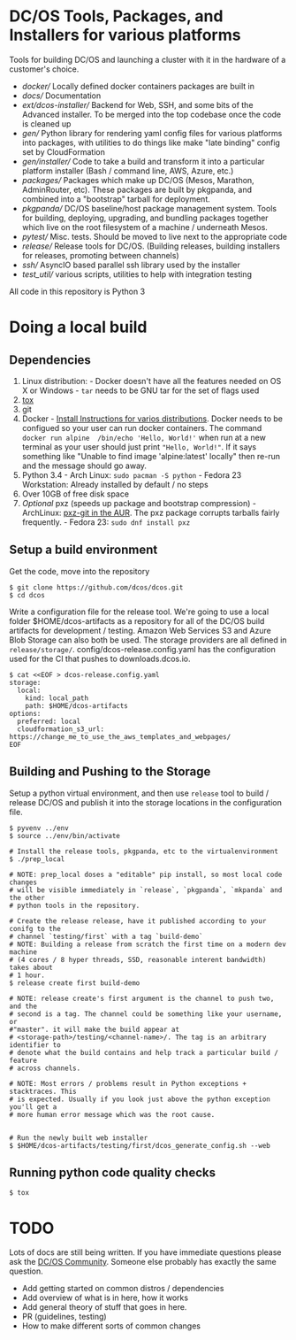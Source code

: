 # DC/OS Tools, Packages, and Installers for various platforms

Tools for building DC/OS and launching a cluster with it in the hardware of a customer's choice.

  - *docker/* Locally defined docker containers packages are built in
  - *docs/* Documentation
  - *ext/dcos-installer/* Backend for Web, SSH, and some bits of the Advanced installer. To be merged into the top codebase once the code is cleaned up
  - *gen/* Python library for rendering yaml config files for various platforms into packages, with utilities to do things like make "late binding" config set by CloudFormation
  - *gen/installer/* Code to take a build and transform it into a particular platform installer (Bash / command line, AWS, Azure, etc.)
  - *packages/* Packages which make up DC/OS (Mesos, Marathon, AdminRouter, etc). These packages are built by pkgpanda, and combined into a "bootstrap" tarball for deployment.
  - *pkgpanda/* DC/OS baseline/host package management system. Tools for building, deploying, upgrading, and bundling packages together which live on the root filesystem of a machine / underneath Mesos.
  - *pytest/* Misc. tests. Should be moved to live next to the appropriate code
  - *release/* Release tools for DC/OS. (Building releases, building installers for releases, promoting between channels)
  - *ssh/* AsyncIO based parallel ssh library used by the installer
  - *test_util/* various scripts, utilities to help with integration testing

All code in this repository is Python 3

# Doing a local build

## Dependencies
  1. Linux distribution:
    - Docker doesn't have all the features needed on OS X or Windows
    - `tar` needs to be GNU tar for the set of flags used
  1. [tox](https://tox.readthedocs.org/en/latest/)
  1. git
  1. Docker
    - [Install Instructions for varios distributions](https://docs.docker.com/engine/installation/). Docker needs to be configued so your user can run docker containers. The command `docker run alpine  /bin/echo 'Hello, World!'` when run at a new terminal as your user should just print `"Hello, World!"`. If it says something like "Unable to find image 'alpine:latest' locally" then re-run and the message should go away.
  1. Python 3.4
    - Arch Linux: `sudo pacman -S python`
    - Fedora 23 Workstation: Already installed by default / no steps
  1. Over 10GB of free disk space
  1. _Optional_ pxz (speeds up package and bootstrap compression)
    - ArchLinux: [pxz-git in the AUR](https://aur.archlinux.org/packages/pxz-git). The pxz package corrupts tarballs fairly frequently.
    - Fedora 23: `sudo dnf install pxz`

## Setup a build environment
Get the code, move into the repository
```
$ git clone https://github.com/dcos/dcos.git
$ cd dcos
```

Write a configuration file for the release tool. We're going to use a local folder $HOME/dcos-artifacts as a repository for all of the DC/OS build artifacts for development / testing. Amazon Web Services S3 and Azure Blob Storage can also both be used. The storage providers are all defined in `release/storage/`. config/dcos-release.config.yaml has the configuration used for the CI that pushes to downloads.dcos.io.
```
$ cat <<EOF > dcos-release.config.yaml
storage:
  local:
    kind: local_path
    path: $HOME/dcos-artifacts
options:
  preferred: local
  cloudformation_s3_url: https://change_me_to_use_the_aws_templates_and_webpages/
EOF
```

## Building and Pushing to the Storage

Setup a python virtual environment, and then use `release` tool to build / release DC/OS and publish it into the storage locations in the configuration file.
```
$ pyvenv ../env
$ source ../env/bin/activate

# Install the release tools, pkgpanda, etc to the virtualenvironment
$ ./prep_local

# NOTE: prep_local doses a "editable" pip install, so most local code changes
# will be visible immediately in `release`, `pkgpanda`, `mkpanda` and the other
# python tools in the repository.

# Create the release release, have it published according to your conifg to the
# channel `testing/first` with a tag `build-demo`
# NOTE: Building a release from scratch the first time on a modern dev machine
# (4 cores / 8 hyper threads, SSD, reasonable interent bandwidth) takes about
# 1 hour.
$ release create first build-demo

# NOTE: release create's first argument is the channel to push two, and the
# second is a tag. The channel could be something like your username, or
#"master". it will make the build appear at
# <storage-path>/testing/<channel-name>/. The tag is an arbitrary identifier to
# denote what the build contains and help track a particular build / feature
# across channels.

# NOTE: Most errors / problems result in Python exceptions + stacktraces. This
# is expected. Usually if you look just above the python exception you'll get a
# more human error message which was the root cause.


# Run the newly built web installer
$ $HOME/dcos-artifacts/testing/first/dcos_generate_config.sh --web
```

## Running python code quality checks
`$ tox`


# TODO

Lots of docs are still being written. If you have immediate questions please ask the [DC/OS Community](https://dcos.io/community/). Someone else probably has exactly the same question.

 - Add getting started on common distros / dependencies
 - Add overview of what is in here, how it works
 - Add general theory of stuff that goes in here.
 - PR (guidelines, testing)
 - How to make different sorts of common changes
